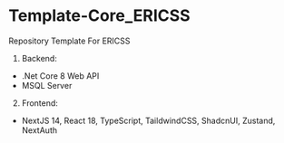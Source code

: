 # Template-Core_ERICSS
Repository Template For ERICSS

1. Backend:
+ .Net Core 8 Web API
+ MSQL Server
2. Frontend:
+ NextJS 14, React 18, TypeScript, TaildwindCSS, ShadcnUI, Zustand, NextAuth

